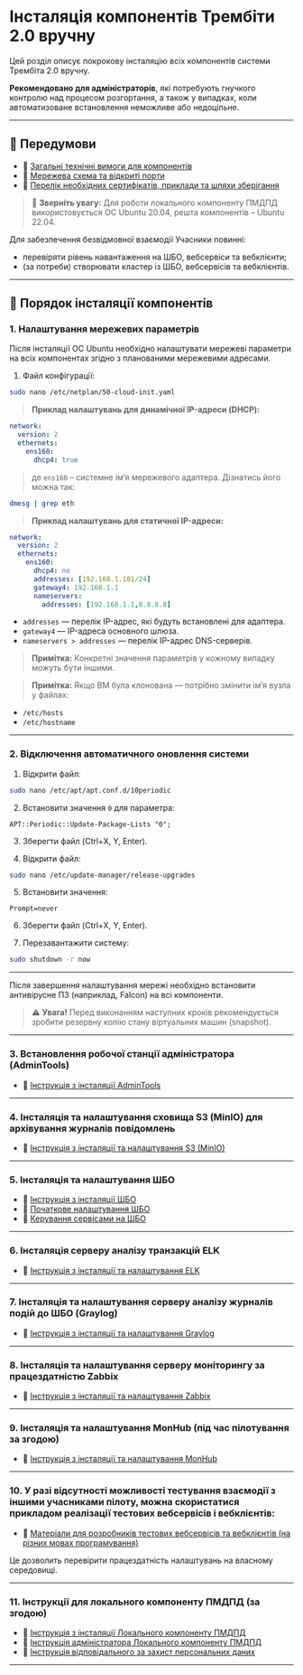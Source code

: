 # Інсталяція компонентів Трембіти 2.0 вручну

Цей розділ описує покрокову інсталяцію всіх компонентів системи Трембіта 2.0 вручну.

**Рекомендовано для адміністраторів**, які потребують гнучкого контролю над процесом розгортання, а також у випадках, коли автоматизоване встановлення неможливе або недоцільне.

---

## 🔹 Передумови

- 🔗 [Загальні технічні вимоги для компонентів](01-env-components.md)
- 🔗 [Мережева схема та відкриті порти](02-network-diagram.md)
- 🔗 [Перелік необхідних сертифікатів, приклади та шляхи зберігання](/01_VYMOGY.md/#certificates-vymogy)

> 📌 **Зверніть увагу:** Для роботи локального компоненту ПМДПД використовується ОС Ubuntu 20.04, решта компонентів – Ubuntu 22.04.


Для забезпечення безвідмовної взаємодії Учасники повинні:
- перевіряти рівень навантаження на ШБО, вебсервіси та вебклієнти;
- (за потреби) створювати кластер із ШБО, вебсервісів та вебклієнтів.
---

## 🔹 Порядок інсталяції компонентів

### 1. Налаштування мережевих параметрів


Після інсталяції ОС Ubuntu необхідно налаштувати мережеві параметри на всіх компонентах згідно з планованими мережевими адресами.

1. Файл конфігурації:

```bash
sudo nano /etc/netplan/50-cloud-init.yaml
```

> **Приклад налаштувань для динамічної IP-адреси (DHCP):**

```yaml
network:
  version: 2
  ethernets:
    ens160:
      dhcp4: true
```

> де `ens160` – системне ім’я мережевого адаптера. Дізнатись його можна так:

```bash
dmesg | grep eth
```

> **Приклад налаштувань для статичної IP-адреси:**

```yaml
network:
  version: 2
  ethernets:
    ens160:
      dhcp4: no
      addresses: [192.168.1.181/24]
      gateway4: 192.168.1.1
      nameservers:
        addresses: [192.168.1.1,8.8.8.8]
```

- `addresses` — перелік IP-адрес, які будуть встановлені для адаптера.
- `gateway4` — IP-адреса основного шлюза.
- `nameservers > addresses` — перелік IP-адрес DNS-серверів.

> **Примітка:** Конкретні значення параметрів у кожному випадку можуть бути іншими.

> **Примітка:** Якщо ВМ була клонована — потрібно змінити ім’я вузла у файлах:
- `/etc/hosts`
- `/etc/hostname`

---

### 2. Відключення автоматичного оновлення системи

1. Відкрити файл:

```bash
sudo nano /etc/apt/apt.conf.d/10periodic
```

2. Встановити значення `0` для параметра:

```plaintext
APT::Periodic::Update-Package-Lists "0";
```

3. Зберегти файл (Ctrl+X, Y, Enter).

4. Відкрити файл:

```bash
sudo nano /etc/update-manager/release-upgrades
```

5. Встановити значення:

```plaintext
Prompt=never
```

6. Зберегти файл (Ctrl+X, Y, Enter).

7. Перезавантажити систему:

```bash
sudo shutdown -r now
```

---

Після завершення налаштування мережі необхідно встановити антивірусне ПЗ (наприклад, Falcon) на всі компоненти.

> ⚠️ **Увага!** Перед виконанням наступних кроків рекомендується зробити резервну копію стану віртуальних машин (snapshot).

---

### 3. Встановлення робочої станції адміністратора (AdminTools)

   - 🔗 [Інструкція з інсталяції AdminTools](03-adminserver-install.md)

---

### 4. Інсталяція та налаштування сховища S3 (MinIO) для архівування журналів повідомлень

   - 🔗 [Інструкція з інсталяції та налаштування S3 (MinIO)](04-minio-install-and-settings.md)

---

### 5. Інсталяція та налаштування ШБО

   - 🔗 [Інструкція з інсталяції ШБО](05-uxp-ss-install.md)
   - 🔗 [Початкове налаштування ШБО](06-uxp-ss-settings.md)
   - 🔗 [Керування сервісами на ШБО](06.1-uxp-service-settings.md)

---

### 6. Інсталяція серверу аналізу транзакцій ELK

   - 🔗 [Інструкція з інсталяції та налаштування ELK](07-elk-install-and-settings.md)

---

### 7. Інсталяція та налаштування серверу аналізу журналів подій до ШБО (Graylog)

   - 🔗 [Інструкція з інсталяції та налаштування Graylog](08-graylog-install-and-settings.md)
---

### 8. Інсталяція та налаштування серверу моніторингу за працездатністю Zabbix

   - 🔗 [Інструкція з інсталяції та налаштування Zabbix](09-zabbix-install-and-settings.md)
---

### 9. Інсталяція та налаштування MonHub (під час пілотування за згодою)

   - 🔗 [Інструкція з інсталяції та налаштування MonHub](10-mon-hub-install-and-settings.md)

---

### 10. У разі відсутності можливості тестування взаємодії з іншими учасниками пілоту, можна скористатися прикладом реалізації тестових вебсервісів і вебклієнтів:

   - 🔗 [Матеріали для розробників тестових вебсервісів та вебклієнтів (на різних мовах програмування)](https://github.com/Trembita-installation/dev-services-and-clients)

Це дозволить перевірити працездатність налаштувань на власному середовищі.

---

### 11. Інструкції для локального компоненту ПМДПД (за згодою)

   - 🔗 [Інструкція з інсталяції Локального компоненту ПМДПД](https://portal.trembita.gov.ua/media/website-media/LK_PMDPD.pdf)
   - 🔗 [Інструкція адміністратора Локального компоненту ПМДПД](https://portal.trembita.gov.ua/media/website-media/%D0%86%D0%BD%D1%81%D1%82%D1%80%D1%83%D0%BA%D1%86%D1%96%D1%8F_%D0%90%D0%B4%D0%BC%D1%96%D0%BD%D1%96%D1%81%D1%82%D1%80%D0%B0%D1%82%D0%BE%D1%80%D0%B0_%D0%9B%D0%BE%D0%BA%D0%B0%D0%BB%D1%8C%D0%BD%D0%BE%D0%B3%D0%BE_%D0%BA%D0%BE%D0%BC%D0%BF%D0%BE%D0%BD%D0%B5%D0%BD%D1%82%D1%83_%D0%9F%D0%9C%D0%94%D0%9F%D0%94.pdf)
   - 🔗 [Інструкція відповідального за захист персональних даних](https://portal.trembita.gov.ua/media/website-media/%D0%86%D0%BD%D1%81%D1%82%D1%80%D1%83%D0%BA%D1%86%D1%96%D1%8F_%D0%92%D1%96%D0%B4%D0%BF%D0%BE%D0%B2%D1%96%D0%B4%D0%B0%D0%BB%D1%8C%D0%BD%D0%BE%D0%B3%D0%BE_%D0%B7%D0%B0_%D0%B7%D0%B0%D1%85%D0%B8%D1%81%D1%82_%D0%BF%D0%B5%D1%80%D1%81%D0%BE%D0%BD%D0%B0%D0%BB%D1%8C%D0%BD%D0%B8%D1%85_%D0%B4%D0%B0%D0%BD%D0%B8%D1%85.pdf)

---
